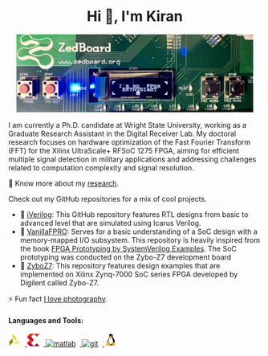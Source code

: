 
<h1 align="center">Hi 👋, I'm Kiran</h1>

<p align="center"> <img src="./img/fpga.jpg" alt="24x7fpga" height="155" /></p>

I am currently a Ph.D. candidate at Wright State University, working as a Graduate Research Assistant in the Digital Receiver Lab. My doctoral research focuses on hardware optimization of the Fast Fourier Transform (FFT) for the Xilinx UltraScale+ RFSoC 1275 FPGA, aiming for efficient multiple signal detection in military applications and addressing challenges related to computation complexity and signal resolution.

🔬 Know more about my [research](https://24x7fpga.com/research/2024_07_08_10_15_40_research/).

Check out my GitHub repositories for a mix of cool projects.

- 📁 [iVerilog](https://github.com/24x7fpga/iVerilog): This GitHub repository features RTL designs from basic to advanced level that are simulated using Icarus Verilog. 
- 📁 [VanillaFPRO](https://github.com/24x7fpga/VanillaFPRO): Serves for a basic understanding of a SoC design with a memory-mapped I/O subsystem. This repository is heavily inspired from the book [FPGA Prototyping by SystemVerilog Examples](https://www.amazon.com/FPGA-Prototyping-SystemVerilog-Examples-MicroBlaze/dp/1119282667). The SoC prototyping was conducted on the Zybo-Z7 development board
- 📁 [ZyboZ7](https://github.com/24x7fpga/ZyboZ7): This repository features design examples that are implemented on Xilinx Zynq-7000 SoC series FPGA developed by Digilent called Zybo-Z7.

⚡ Fun fact [I love photography](https://instagram.com/negativeparking).



<!-- <h3 align="left">Connect with me:</h3>
<p align="left">
<a href="https://linkedin.com/in/kiran760043" target="blank"><img align="center" src="https://raw.githubusercontent.com/rahuldkjain/github-profile-readme-generator/master/src/images/icons/Social/linked-in-alt.svg" alt="kiran760043" height="30" width="40" /></a>
<a href="https://instagram.com/negativeparking" target="blank"><img align="center" src="https://raw.githubusercontent.com/rahuldkjain/github-profile-readme-generator/master/src/images/icons/Social/instagram.svg" alt="negativeparking" height="30" width="40" /></a>
</p> -->

<h4 align="left">Languages and Tools:</h4>

<p align="left"> 

<a href="https://www.xilinx.com/products/design-tools/vivado.html" target="_blank" rel="noreferrer"> <img src="./img/vivado.png" alt="git" width="25" height="25" style="padding-right: 8px" /> </a>
<a href="https://www.xilinx.com/video/hardware/getting-started-with-system-generator.html" target="_blank" rel="noreferrer"> <img src="./img/sysgen.png" alt="git" width="25" height="25" style="padding-right: 8px;"/> </a>
<a href="https://www.mathworks.com/" target="_blank" rel="noreferrer"> <img src="https://upload.wikimedia.org/wikipedia/commons/2/21/Matlab_Logo.png" alt="matlab" width="25" height="25" style="padding-right: 8px;"/> </a> 
<a href="https://git-scm.com/" target="_blank" rel="noreferrer"> <img src="https://www.vectorlogo.zone/logos/git-scm/git-scm-icon.svg" alt="git" width="25" height="25" style="padding-right: 8px;"/> </a> 
<a href="https://www.linux.org/" target="_blank" rel="noreferrer"> <img src="https://raw.githubusercontent.com/devicons/devicon/master/icons/linux/linux-original.svg" alt="linux" width="25" height="25" style="padding-right: 8px;"/> </a> 

</p>

<!-- <p align="left"> <img src="https://komarev.com/ghpvc/?username=24x7fpga&label=Profile%20views&color=0e75b6&style=flat" alt="24x7fpga" /> </p> -->


<!-- <p><img align="left" src="https://github-readme-stats.vercel.app/api/top-langs?username=24x7fpga&show_icons=true&locale=en&layout=compact" alt="24x7fpga" /></p>

<p>&nbsp;<img align="center" src="https://github-readme-stats.vercel.app/api?username=24x7fpga&show_icons=true&locale=en" alt="24x7fpga" /></p>

<p><img align="center" src="https://github-readme-streak-stats.herokuapp.com/?user=24x7fpga&" alt="24x7fpga" /></p> -->

